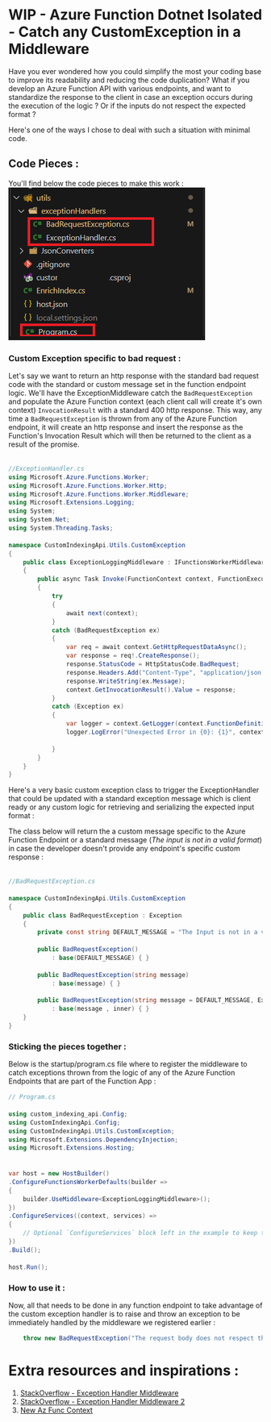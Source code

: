 # WIP - Azure Function Dotnet Isolated - Catch any CustomException in a Middleware

Have you ever wondered how you could simplify the most your coding base to improve its readability and reducing the code duplication?
What if you develop an Azure Function API with various endpoints, and want to standardize the response to the client in case an exception occurs during the execution of the logic ? Or if the inputs do not respect the expected format ? 

Here's one of the ways I chose to deal with such a situation with minimal code.

## Code Pieces : 

You'll find below the code pieces to make this work : 
![Code Structure](./assets/Code_Structure.png)

### Custom Exception specific to bad request :

Let's say we want to return an http response with the standard bad request code with the standard or custom message set in the function endpoint logic. 
We'll have the ExceptionMiddleware catch the `BadRequestException` and populate the Azure Function context (each client call will create it's own context) `InvocationResult` with a standard 400 http response.
This way, any time a `BadRequestException` is thrown from any of the Azure Function endpoint, it will create an http response and insert the response as the Function's Invocation Result which will then be returned to the client as a result of the promise.

```csharp

//ExceptionHandler.cs
using Microsoft.Azure.Functions.Worker;
using Microsoft.Azure.Functions.Worker.Http;
using Microsoft.Azure.Functions.Worker.Middleware;
using Microsoft.Extensions.Logging;
using System;
using System.Net;
using System.Threading.Tasks;

namespace CustomIndexingApi.Utils.CustomException
{
    public class ExceptionLoggingMiddleware : IFunctionsWorkerMiddleware
    {
        public async Task Invoke(FunctionContext context, FunctionExecutionDelegate next)
        {
            try
            {
                await next(context);
            }
            catch (BadRequestException ex)
            {
                var req = await context.GetHttpRequestDataAsync();
                var response = req!.CreateResponse();
                response.StatusCode = HttpStatusCode.BadRequest;
                response.Headers.Add("Content-Type", "application/json; charset=utf-8");
                response.WriteString(ex.Message);
                context.GetInvocationResult().Value = response;
            }
            catch (Exception ex)
            {
                var logger = context.GetLogger(context.FunctionDefinition.Name);
                logger.LogError("Unexpected Error in {0}: {1}", context.FunctionDefinition.Name, ex.Message);

            }
        }
    }
}
```

Here's a very basic custom exception class to trigger the ExceptionHandler that could be updated with a standard exception message which is client ready or any custom logic for retrieving and serializing the expected input format : 

The class below will return the a custom message specific to the Azure Function Endpoint or a standard message (_The input is not in a valid format_) in case the developer doesn't provide any endpoint's specific custom response : 

```csharp

//BadRequestException.cs 

namespace CustomIndexingApi.Utils.CustomException
{
    public class BadRequestException : Exception
    {
        private const string DEFAULT_MESSAGE = "The Input is not in a valid format" 

        public BadRequestException() 
            : base(DEFAULT_MESSAGE) { }

        public BadRequestException(string message)
            : base(message) { }

        public BadRequestException(string message = DEFAULT_MESSAGE, Exception inner)
            : base(message , inner) { }
    }
}
```

### Sticking the pieces together : 

Below is the startup/program.cs file where to register the middleware to catch exceptions thrown from the logic of any of the Azure Function Endpoints that are part of the Function App : 

```csharp 
// Program.cs 

using custom_indexing_api.Config;
using CustomIndexingApi.Config;
using CustomIndexingApi.Utils.CustomException;
using Microsoft.Extensions.DependencyInjection;
using Microsoft.Extensions.Hosting;


var host = new HostBuilder()
.ConfigureFunctionsWorkerDefaults(builder =>
{
    builder.UseMiddleware<ExceptionLoggingMiddleware>();
})
.ConfigureServices((context, services) =>
{
    // Optional `ConfigureServices` block left in the example to keep the custom flow close to what would probably be seen in a real-world project.
})
.Build();

host.Run();
```

### How to use it : 

Now, all that needs to be done in any function endpoint to take advantage of the custom exception handler is to raise and throw an exception to be immediately handled by the middleware we registered earlier :  

```csharp
    throw new BadRequestException("The request body does not respect the expected input format.");
```

# Extra resources and inspirations :  
1. [StackOverflow - Exception Handler Middleware](https://stackoverflow.com/questions/69855276/azure-net-5-isolated-functions-using-middleware-to-catch-exceptions)
1. [StackOverflow - Exception Handler Middleware 2](https://stackoverflow.com/questions/68350021/azure-function-middleware-how-to-return-a-custom-http-response)
1. [New Az Func Context](https://github.com/Azure/azure-functions-dotnet-worker/blob/7f67c1acfa3023d4501bf2b3d7fba7f6344cbacb/src/DotNetWorker.Core/Context/FunctionContextHttpRequestExtensions.cs)
